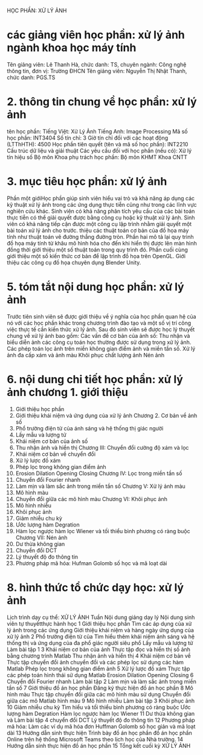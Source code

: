 HỌC PHẦN: XỬ LÝ ẢNH
# các giảng viên học phần: xử lý ảnh ngành khoa học máy tính
Tên giảng viên: Lê Thanh Hà, chức danh: TS, chuyên ngành: Công nghệ thông tin, đơn vị: Trường ĐHCN
Tên giảng viên: Nguyễn Thị Nhật Thanh, chức danh: PGS.TS
# 2. thông tin chung về học phần: xử lý ảnh 
tên học phần:
Tiếng Việt: Xử Lý Ảnh Tiếng Anh: Image Processing
Mã số học phần: INT3404 Số tín chỉ: 3 Giờ tín chỉ đối với các hoạt động (LTThHTH): 4500 Học phần tiên quyết (tên và mã số học phần): INT2210 Cấu trúc dữ liệu và giải thuật Các yêu cầu đối với học phần (nếu có): Xử lý tín hiệu số Bộ môn Khoa phụ trách học phần: Bộ môn KHMT Khoa CNTT
# 3. mục tiêu học phần: xử lý ảnh
Phần một giớiHọc phần giúp sinh viên hiểu vai trò và khả năng áp dụng các kỹ thuật xử lý ảnh trong các ứng dụng thực tiễn cũng như trong các lĩnh vực nghiên cứu khác. Sinh viên có khả năng phân tích yêu cầu của các bài toán thực tiễn có thể giải quyết được bằng công cụ hoặc kỹ thuật xử lý ảnh. Sinh viên có khả năng tiếp cận được một công cụ lập trình nhằm giải quyết một bài toán xử lý ảnh cho trước. thiệu các thuật toán cơ bản của đồ họa máy tính như thuật toán vẽ đường thẳng đường tròn. Phần hai mô tả lại quy trình đồ họa máy tính từ khâu mô hình hóa cho đến khi hiển thị được lên màn hình đồng thời giới thiệu một số thuật toán trong quy trình đó. Phần cuối cùng giới thiệu một số kiến thức cơ bản để lập trình đồ họa trên OpenGL. Giới thiệu các công cụ đồ họa chuyên dụng Blender Unity.
# 5. tóm tắt nội dung học phần: xử lý ảnh
Trước tiên sinh viên sẽ được giới thiệu về ý nghĩa của học phần quan hệ của nó với các học phần khác trong chương trình đào tạo và một số vị trí công việc thực tế cần kiến thức xử lý ảnh. Sau đó sinh viên sẽ được học lý thuyết chung về xử lý ảnh bao gồm: Các vấn đề cơ bản của ảnh số: Thu nhận và biểu diễn ảnh các công cụ toán học thường được sử dụng trong xử lý ảnh. Các phép toán lọc ảnh trên miền không gian điểm ảnh và miền tần số. Xử lý ảnh đa cấp xám và ảnh màu Khôi phục chất lượng ảnh Nén ảnh
# 6. nội dung chi tiết học phần: xử lý ảnh chương 1. giới thiệu
1. Giới thiệu học phần
2. Giới thiệu khái niệm và ứng dụng của xử lý ảnh Chương 2. Cơ bản về ảnh số
1. Phổ trường điện từ của ánh sáng và hệ thống thị giác người
2. Lấy mẫu và lượng tử
3. Khái niệm cơ bản của ảnh số
4. Thu nhận ảnh và hiển thị Chương III: Chuyển đổi cường độ xám và lọc
1. Khái niệm cơ bản về chuyển đổi
2. Xử lý lược đồ xám
3. Phép lọc trong không gian điểm ảnh
4. Erosion Dilation Opening Closing Chương IV: Lọc trong miền tần số
1. Chuyển đổi Fourier nhanh
2. Làm mịn và làm sắc ảnh trong miền tần số Chương V: Xử lý ảnh màu
1. Mô hình màu
2. Chuyển đổi giữa các mô hình màu
Chương VI: Khôi phục ảnh
1. Mô hình nhiễu
2. Khôi phục ảnh
3. Giảm nhiễu chu kỳ
4. Ước lượng hàm Degration
5. Hàm lọc ngược hàm lọc Wiener và tối thiểu bình phương có ràng buộc Chương VII: Nén ảnh
1. Dư thừa không gian
2. Chuyển đổi DCT
3. Lý thuyết độ đo thông tin
4. Phương pháp mã hóa: Hufman Golomb số học và mã loạt dài
# 8. hình thức tổ chức dạy học: xử lý ảnh
Lịch trình dạy cụ thể: XỬ LÝ ẢNH Tuần Nội dung giảng dạy lý Nội dung sinh viên tự thuyếtthực hành học 1 Giới thiệu học phần Tìm các áp dụng của xử lý ảnh trong các ứng dụng Giới thiệu khái niệm và hàng ngày ứng dụng của xử lý ảnh 2 Phổ trường điện từ của Tìm hiểu thêm khái niệm ánh sáng và hệ thống thị và ứng dụng của đa phổ giác người siêu phổ Lấy mẫu và lượng tử Làm bài tập 1 3 Khái niệm cơ bản của ảnh Thực tập đọc và hiển thị số ảnh bằng chương trình Matlab Thu nhận ảnh và hiển thị 4 Khái niệm cơ bản về Thực tập chuyển đổi ảnh chuyển đổi và các phép lọc sử dụng các hàm Matlab Phép lọc trong không gian điểm ảnh 5 Xử lý lược đồ xám Thực tập các phép toán hình thái sử dụng Matlab Erosion Dilation Opening Closing 6 Chuyển đổi Fourier nhanh Làm bài tập 2 Làm mịn và làm sắc ảnh trong miền tần số 7 Giới thiệu đồ án học phần Đăng ký thực hiện đồ án học phần 8 Mô hình màu Thực tập chuyển đổi giữa các mô hình màu sử dụng Chuyển đổi giữa các mô Matlab hình màu 9 Mô hình nhiễu Làm bài tập 3 Khôi phục ảnh 10 Giảm nhiễu chu kỳ Tìm hiểu và tối thiểu bình phương có ràng buộc Ước lượng hàm Degration Hàm lọc ngược hàm lọc Wiener 11 Dư thừa không gian và Làm bài tập 4 chuyển đổi DCT Lý thuyết độ đo thông tin 12 Phương pháp mã hóa: Làm các ví dụ mã hóa đơn Huffman Golomb số học giản và mã loạt dài 13 Hướng dẫn sinh thực hiện Trình bày đồ án học phần đồ án học phần Online trên hệ thống Microsoft Teams theo lịch học của Nhà trường. 14 Hướng dẫn sinh thực hiện đồ án học phần 15 Tổng kết cuối kỳ XỬ LÝ ẢNH
